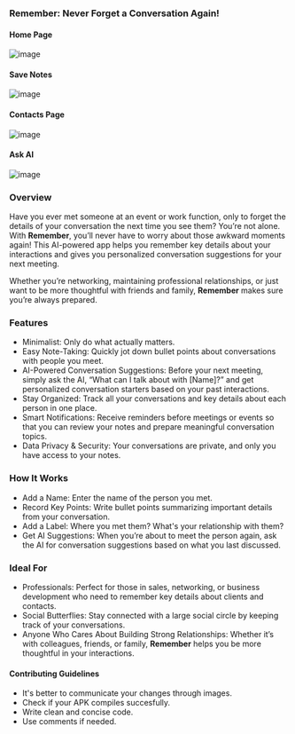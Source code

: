 ### Remember: Never Forget a Conversation Again!

#### Home Page
  
![image](https://github.com/user-attachments/assets/570219ed-3198-4fb0-891f-3e568a300c6a)

#### Save Notes
  
![image](https://github.com/user-attachments/assets/e2777b39-88a0-4930-8554-a465fddd3764)

#### Contacts Page
  
![image](https://github.com/user-attachments/assets/400b4be8-3709-4c3b-9087-4ac7a1dff943)

#### Ask AI

![image](https://github.com/user-attachments/assets/b624bd61-17ea-4373-9cd8-82af991d8d11)

### Overview

Have you ever met someone at an event or work function, only to forget the details of your conversation the next time you see them? You’re not alone. With **Remember**, you’ll never have to worry about those awkward moments again! This AI-powered app helps you remember key details about your interactions and gives you personalized conversation suggestions for your next meeting.

Whether you’re networking, maintaining professional relationships, or just want to be more thoughtful with friends and family, **Remember** makes sure you’re always prepared.

### Features
- Minimalist: Only do what actually matters.
- Easy Note-Taking: Quickly jot down bullet points about conversations with people you meet.
- AI-Powered Conversation Suggestions: Before your next meeting, simply ask the AI, “What can I talk about with [Name]?” and get personalized conversation starters based on your past interactions.
- Stay Organized: Track all your conversations and key details about each person in one place.
- Smart Notifications: Receive reminders before meetings or events so that you can review your notes and prepare meaningful conversation topics.
- Data Privacy & Security: Your conversations are private, and only you have access to your notes.

### How It Works
- Add a Name: Enter the name of the person you met.
- Record Key Points: Write bullet points summarizing important details from your conversation.
- Add a Label: Where you met them? What's your relationship with them?
- Get AI Suggestions: When you’re about to meet the person again, ask the AI for conversation suggestions based on what you last discussed.

### Ideal For
- Professionals: Perfect for those in sales, networking, or business development who need to remember key details about clients and contacts.
- Social Butterflies: Stay connected with a large social circle by keeping track of your conversations.
- Anyone Who Cares About Building Strong Relationships: Whether it’s with colleagues, friends, or family, **Remember** helps you be more thoughtful in your interactions.


#### Contributing Guidelines
- It's better to communicate your changes through images.
- Check if your APK compiles succesfully.
- Write clean and concise code.
- Use comments if needed.
